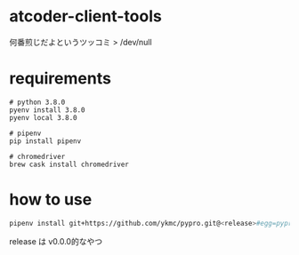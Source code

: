 # atcoder-client-tools
何番煎じだよというツッコミ > /dev/null

# requirements

```
# python 3.8.0
pyenv install 3.8.0
pyenv local 3.8.0

# pipenv
pip install pipenv

# chromedriver
brew cask install chromedriver
```

# how to use

```sh
pipenv install git+https://github.com/ykmc/pypro.git@<release>#egg=pypro
```
release は v0.0.0的なやつ


